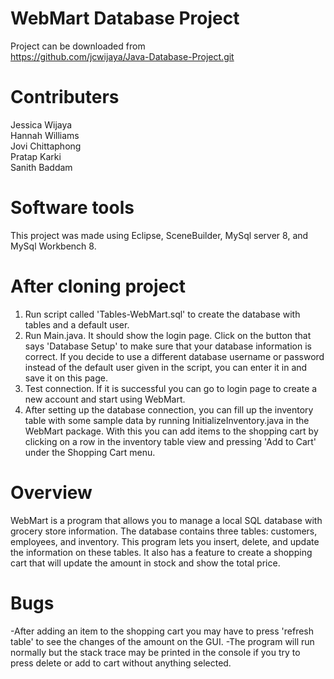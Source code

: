 # WebMart Database Project
Project can be downloaded from  
https://github.com/jcwijaya/Java-Database-Project.git  
# Contributers
Jessica Wijaya  
Hannah Williams  
Jovi Chittaphong  
Pratap Karki  
Sanith Baddam  

# Software tools
This project was made using Eclipse, SceneBuilder, MySql server 8, and MySql Workbench 8.  

# After cloning project
1. Run script called 'Tables-WebMart.sql' to create the database with tables and a default user. 
2. Run Main.java. It should show the login page. Click on the button that says 'Database Setup' to make sure that your database information is correct. If you decide to use a different database username or password instead of the default user given in the script, you can enter it in and save it on this page.
3. Test connection. If it is successful you can go to login page to create a new account and start using WebMart.
4. After setting up the database connection, you can fill up the inventory table with some sample data by running InitializeInventory.java in the WebMart package. With this you can add items to the shopping cart by clicking on a row in the inventory table view and pressing 'Add to Cart' under the Shopping Cart menu.
# Overview
WebMart is a program that allows you to manage a local SQL database with grocery store information. The database contains three tables: customers, employees, and inventory. This program lets you insert, delete, and update the information on these tables. It also has a feature to create a shopping cart that will update the amount in stock and show the total price.
# Bugs
-After adding an item to the shopping cart you may have to press 'refresh table' to see the changes of the amount on the GUI.
-The program will run normally but the stack trace may be printed in the console if you try to press delete or add to cart without anything selected.
